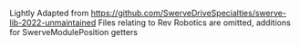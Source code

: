 Lightly Adapted from https://github.com/SwerveDriveSpecialties/swerve-lib-2022-unmaintained
Files relating to Rev Robotics are omitted, additions for SwerveModulePosition getters